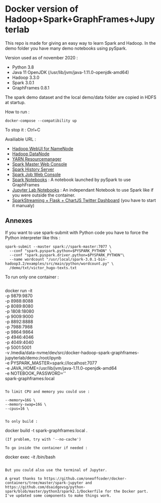 # Docker version of Hadoop+Spark+GraphFrames+Jupyterlab

This repo is made for giving an easy way to learn Spark and Hadoop. In the demo folder you have many demo notebooks using pySpark.


Version used as of november 2020 :
- Python 3.8
- Java 11 OpenJDK (/usr/lib/jvm/java-1.11.0-openjdk-amd64)
- Hadoop 3.3.0
- Spark 3.0.1
- GraphFrames 0.8.1

The spark demo dataset and the local demo/data folder are copied in HDFS at startup. 



How to run :
```
docker-compose --compatibility up
```

To stop it : Ctrl+C

Availiable URL :
- [Hadoop WebUI for NameNode](http://localhost:9879)
- [Hadoop DataNode](http://localhost:9864)
- [YARN Resourcemanager](http://localhost:8988)
- [Spark Master Web Console](http://localhost:8089)
- [Spark History Server](http://localhost:1808)
- [Spark Job Web Console](http://localhost:4049)
- [Spark Notebooks](http://localhost:8892) : A notebook launched by pySpark to use GraphFrames
- [Jupyter Lab Notebooks](http://localhost:7988) : An independant Notebook to use Spark like if you were outside the container.
- [SparkStreaming + Flask + ChartJS Twitter Dashboard](http://localhost:5001) (you have to start it manualy)

## Annexes


If you want to use spark-submit with Python code you have to force the Python interpreter like this :
```
spark-submit --master spark://spark-master:7077 \
  --conf "spark.pyspark.python=$PYSPARK_PYTHON" \
  --conf "spark.pyspark.driver.python=$PYSPARK_PYTHON"\
  --name wordcount "/usr/local/spark-3.0.1-bin-hadoop3.2/examples/src/main/python/wordcount.py" \
  /demo/txt/victor_hugo-texts.txt
```

To run only one container :
```

```
docker run -it \
    -p 9879:9870 \
    -p 8988:8088 \
    -p 8089:8080 \
    -p 1808:18080 \
    -p 9009:9000 \
    -p 8892:8888 \
    -p 7988:7988 \
    -p 9864:9864 \
    -p 4946:4046 \
    -p 4049:4040 \
    -p 5001:5001 \
    -v /media/data-nvme/dev/src/docker-hadoop-spark-graphframes-jupyterlab/demo:/root/ipynb \
    -e PYSPARK_MASTER=spark://localhost:7077 \
    -e JAVA_HOME=/usr/lib/jvm/java-1.11.0-openjdk-amd64 \
    -e NOTEBOOK_PASSWORD='' \
    spark-graphframes:local
```

To limit CPU and memory you could use :
```
    --memory=16G \
    --memory-swap=16G \
    --cpus=16 \
```

To only build :
```
docker build -t spark-graphframes:local .
```
(If problem, try with '--no-cache')

To go inside the container if needed :
```
docker exec -it <container id> /bin/bash
```

But you could also use the terminal of Jupyter.

A great thanks to https://github.com/oneoffcoder/docker-containers/tree/master/spark-jupyter and https://github.com/dsaidgovsg/python-spark/blob/master/python3/spark2.1/Dockerfile for the Docker part. I've updated some components to make things work.


